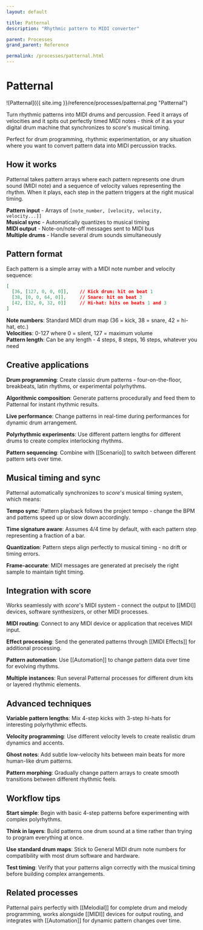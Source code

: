 ```yaml
---
layout: default

title: Patternal
description: "Rhythmic pattern to MIDI converter"

parent: Processes
grand_parent: Reference

permalink: /processes/patternal.html
---
```

# Patternal

![Patternal]({{ site.img }}/reference/processes/patternal.png "Patternal")

Turn rhythmic patterns into MIDI drums and percussion. Feed it arrays of velocities and it spits out perfectly timed MIDI notes - think of it as your digital drum machine that synchronizes to *score*'s musical timing.

Perfect for drum programming, rhythmic experimentation, or any situation where you want to convert pattern data into MIDI percussion tracks.

## How it works

Patternal takes pattern arrays where each pattern represents one drum sound (MIDI note) and a sequence of velocity values representing the rhythm. When it plays, each step in the pattern triggers at the right musical timing.

**Pattern input** - Arrays of `[note_number, [velocity, velocity, velocity...]]`  
**Musical sync** - Automatically quantizes to musical timing  
**MIDI output** - Note-on/note-off messages sent to MIDI bus  
**Multiple drums** - Handle several drum sounds simultaneously

## Pattern format

Each pattern is a simple array with a MIDI note number and velocity sequence:

```json
[
  [36, [127, 0, 0, 0]],    // Kick drum: hit on beat 1
  [38, [0, 0, 64, 0]],     // Snare: hit on beat 3  
  [42, [32, 0, 32, 0]]     // Hi-hat: hits on beats 1 and 3
]
```

**Note numbers**: Standard MIDI drum map (36 = kick, 38 = snare, 42 = hi-hat, etc.)  
**Velocities**: 0-127 where 0 = silent, 127 = maximum volume  
**Pattern length**: Can be any length - 4 steps, 8 steps, 16 steps, whatever you need

## Creative applications

**Drum programming**: Create classic drum patterns - four-on-the-floor, breakbeats, latin rhythms, or experimental polyrhythms.

**Algorithmic composition**: Generate patterns procedurally and feed them to Patternal for instant rhythmic results.

**Live performance**: Change patterns in real-time during performances for dynamic drum arrangement.

**Polyrhythmic experiments**: Use different pattern lengths for different drums to create complex interlocking rhythms.

**Pattern sequencing**: Combine with [[Scenario]] to switch between different pattern sets over time.

## Musical timing and sync

Patternal automatically synchronizes to *score*'s musical timing system, which means:

**Tempo sync**: Pattern playback follows the project tempo - change the BPM and patterns speed up or slow down accordingly.

**Time signature aware**: Assumes 4/4 time by default, with each pattern step representing a fraction of a bar.

**Quantization**: Pattern steps align perfectly to musical timing - no drift or timing errors.

**Frame-accurate**: MIDI messages are generated at precisely the right sample to maintain tight timing.

## Integration with score

Works seamlessly with *score*'s MIDI system - connect the output to [[MIDI]] devices, software synthesizers, or other MIDI processes.

**MIDI routing**: Connect to any MIDI device or application that receives MIDI input.

**Effect processing**: Send the generated patterns through [[MIDI Effects]] for additional processing.

**Pattern automation**: Use [[Automation]] to change pattern data over time for evolving rhythms.

**Multiple instances**: Run several Patternal processes for different drum kits or layered rhythmic elements.

## Advanced techniques

**Variable pattern lengths**: Mix 4-step kicks with 3-step hi-hats for interesting polyrhythmic effects.

**Velocity programming**: Use different velocity levels to create realistic drum dynamics and accents.

**Ghost notes**: Add subtle low-velocity hits between main beats for more human-like drum patterns.

**Pattern morphing**: Gradually change pattern arrays to create smooth transitions between different rhythmic feels.

## Workflow tips

**Start simple**: Begin with basic 4-step patterns before experimenting with complex polyrhythms.

**Think in layers**: Build patterns one drum sound at a time rather than trying to program everything at once.

**Use standard drum maps**: Stick to General MIDI drum note numbers for compatibility with most drum software and hardware.

**Test timing**: Verify that your patterns align correctly with the musical timing before building complex arrangements.

## Related processes

Patternal pairs perfectly with [[Melodial]] for complete drum and melody programming, works alongside [[MIDI]] devices for output routing, and integrates with [[Automation]] for dynamic pattern changes over time.